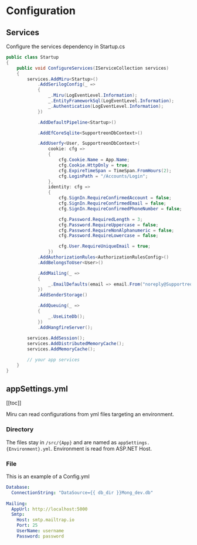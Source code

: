 <!--
Configuration
TODO: Command Line args
TODO: Environment variables
Config.yml
  TODO: same as appconfig.json
-->

# Configuration

## Services

Configure the services dependency in Startup.cs

```csharp
public class Startup
{
    public void ConfigureServices(IServiceCollection services)
    {
        services.AddMiru<Startup>()
            .AddSerilogConfig(_ =>
            {
                _.Miru(LogEventLevel.Information);
                _.EntityFrameworkSql(LogEventLevel.Information);
                _.Authentication(LogEventLevel.Information);
            })

            .AddDefaultPipeline<Startup>()

            .AddEfCoreSqlite<SupportreonDbContext>()

            .AddUserfy<User, SupportreonDbContext>(
                cookie: cfg =>
                {
                    cfg.Cookie.Name = App.Name;
                    cfg.Cookie.HttpOnly = true;
                    cfg.ExpireTimeSpan = TimeSpan.FromHours(2);
                    cfg.LoginPath = "/Accounts/Login";
                },
                identity: cfg =>
                {
                    cfg.SignIn.RequireConfirmedAccount = false;
                    cfg.SignIn.RequireConfirmedEmail = false;
                    cfg.SignIn.RequireConfirmedPhoneNumber = false;

                    cfg.Password.RequiredLength = 3;
                    cfg.Password.RequireUppercase = false;
                    cfg.Password.RequireNonAlphanumeric = false;
                    cfg.Password.RequireLowercase = false;

                    cfg.User.RequireUniqueEmail = true;
                })
            .AddAuthorizationRules<AuthorizationRulesConfig>()
            .AddBelongsToUser<User>()

            .AddMailing(_ =>
            {
                _.EmailDefaults(email => email.From("noreply@Supportreon.com", "Supportreon"));
            })
            .AddSenderStorage()

            .AddQueuing(_ =>
            {
                _.UseLiteDb();
            })
            .AddHangfireServer();
        
        services.AddSession();
        services.AddDistributedMemoryCache();
        services.AddMemoryCache();

        // your app services
    }
}
```

## appSettings.yml

[[toc]]

Miru can read configurations from yml files targeting an environment.

### Directory

The files stay in `/src/{App}` and are named as `appSettings.{Environment}.yml`. Environment is read from ASP.NET Host.

### File

This is an example of a Config.yml

```yml
Database:
  ConnectionString: "DataSource={{ db_dir }}Mong_dev.db"
  
Mailing:
  AppUrl: http://localhost:5000
  Smtp:
    Host: smtp.mailtrap.io
    Port: 25
    UserName: username
    Password: password
```


